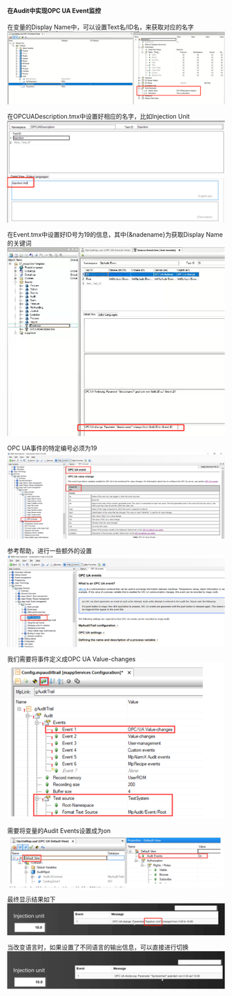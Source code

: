 #### 在Audit中实现OPC UA Event监控
在变量的Display Name中，可以设置Text名/ID名，来获取对应的名字
![](FILES/5.17%20mappServices%20更新要点/image-20221220144953995.png)

在OPCUADescription.tmx中设置好相应的名字，比如Injection Unit
![](FILES/5.17%20mappServices%20更新要点/image-20221220145005558.png)


在Event.tmx中设置好ID号为19的信息，其中{&nadename}为获取Display Name的关键词
![](FILES/5.17%20mappServices%20更新要点/image-20221220145018606.png)


OPC UA事件的特定编号必须为19
![](FILES/5.17%20mappServices%20更新要点/image-20221220145030154.png)

参考帮助，进行一些额外的设置
![](FILES/5.17%20mappServices%20更新要点/image-20221220145042857.png)


我们需要将事件定义成OPC UA Value-changes
![](FILES/5.17%20mappServices%20更新要点/image-20221220145101909.png)

需要将变量的Audit Events设置成为on
![](FILES/5.17%20mappServices%20更新要点/image-20221220145114317.png)

最终显示结果如下
![](FILES/5.17%20mappServices%20更新要点/image-20221220145123448.png)

当改变语言时，如果设置了不同语言的输出信息，可以直接进行切换
![](FILES/5.17%20mappServices%20更新要点/image-20221220145133580.png)

